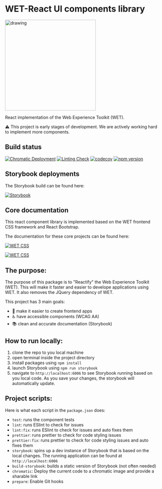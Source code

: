 # WET-React UI components library

<img src="https://user-images.githubusercontent.com/11470442/145418747-6b58458d-02f5-499f-ba52-96a4cc181efa.png" alt="drawing" width="300"/>

React implementation of the Web Experience Toolkit (WET).

:warning: This project is early stages of development. We are actively working hard to implement more components.

## Build status

[![Chromatic Deployment](https://github.com/dynamic11/wet-react/actions/workflows/chromatic.yaml/badge.svg?branch=master)](https://github.com/dynamic11/wet-react/actions/workflows/chromatic.yaml)
[![Linting Check](https://github.com/dynamic11/wet-react/actions/workflows/ci-tests.yaml/badge.svg?branch=master)](https://github.com/dynamic11/wet-react/actions/workflows/chromatic.yaml)
[![codecov](https://codecov.io/gh/dynamic11/wet-react/branch/master/graph/badge.svg?token=13E1BGWDHR)](https://codecov.io/gh/dynamic11/wet-react)
[![npm version](https://badge.fury.io/js/@dynamic11%2Freact-wet.svg)](https://badge.fury.io/js/@dynamic11%2Freact-wet)

## Storybook deployments

The Storybook build can be found here:

[![Storybook](https://img.shields.io/badge/storybook-master-gray?logo=storybook&&labelColor=blue&style=for-the-badge)](https://master--61aa819e198559003a6a1442.chromatic.com)

## Core documentation

This react component library is implemented based on the WET frontend CSS framework and React Bootstrap.

The documentation for these core projects can be found here:

[![WET CSS](https://img.shields.io/static/v1?label=%20&message=WET%20Documentation&logo=read-the-docs&color=0e4164&&style=for-the-badge)](https://wet-boew.github.io/wet-boew/index-en.html)

[![WET CSS](https://img.shields.io/static/v1?label=%20&message=React%20Bootstrap%20Docs&logo=bootstrap&color=7952b3&logoColor=white&style=for-the-badge)](https://react-bootstrap.github.io/)

## The purpose:

The purpose of this package is to "Reactify" the Web Experience Toolkit (WET). This will make it faster and easier to develope applications using WET. It also removes the JQuery dependency of WET.

This project has 3 main goals:

- :rocket: make it easier to create frontend apps
- :wheelchair: have accessible components (WCAG AA)
- :books: clean and accurate documentation (Storybook)

## How to run locally:

1. clone the repo to you local machine
2. open terminal inside the project directory
3. install packages using `npm install`
4. launch Storybook using `npm run storybook`
5. navigate to `http://localhost:6006` to see Storybook running based on you local code. As you save your changes, the storybook will automatically update.

## Project scripts:

Here is what each script in the `package.json` does:

- `test`: runs the component tests
- `lint`: runs ESlint to check for issues
- `lint:fix`: runs ESlint to check for issues and auto fixes them
- `prettier`: runs prettier to check for code styling issues
- `prettier:fix`: runs prettier to check for code styling issues and auto fixes them
- `storybook`: spins up a dev instance of Storybook that is based on the local changes. The running application can be found at `http://localhost:6006`
- `build-storybook`: builds a static version of Storybook (not often needed)
- `chromatic`: Deploy the current code to a chromatic image and provide a sharable link
- `prepare`: Enable Git hooks
